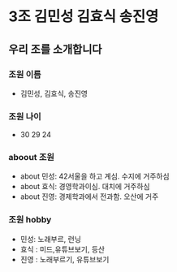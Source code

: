 # 3조	김민성	김효식	송진영

## 우리 조를 소개합니다

### 조원 이름
- 김민성, 김효식, 송진영
### 조원 나이
- 30 29 24
### aboout 조원
- about 민성: 42서울을 하고 계심. 수지에 거주하심
- about 효식: 경영학과이심. 대치에 거주하심
- about 진영: 경제학과에서 전과함. 오산에 거주

### 조원 hobby
- 민성: 노래부르, 런닝
- 효식 : 미드,유튜브보기, 등산
- 진영 : 노래부르기, 유튜브보기
